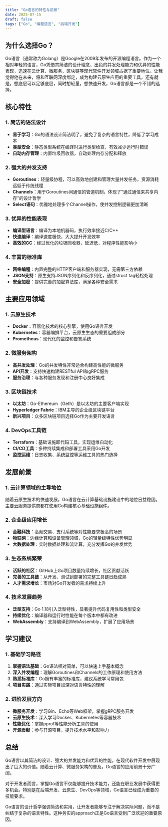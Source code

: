 ```yaml
---
title: "Go语言的特性与前景"
date: 2025-07-15
draft: false
tags: ["Go", "编程语言", "后端开发"]
---
```


## 为什么选择Go？
Go语言（通常称为Golang）是Google在2009年发布的开源编程语言。作为一个相对年轻的语言，Go凭借其简洁的设计理念、出色的并发处理能力和优异的性能表现，迅速在云计算、微服务、区块链等现代软件开发领域占据了重要地位。让我觉得他在未来，将和互联网深度绑定，成为构建云原生应用的重要工具。还有就是，想底层可以足够底层，同时想轻量，想快速开发，Go语言都是一个不错的选择。

## 核心特性

### 1. 简洁的语法设计
- **易于学习**：Go的语法设计简洁明了，避免了复杂的语言特性，降低了学习成本
- **类型安全**：静态类型系统在编译时进行类型检查，有效减少运行时错误
- **自动内存管理**：内置垃圾回收器，自动处理内存分配和释放

### 2. 强大的并发支持
- **Goroutines**：轻量级协程，可以高效地创建和管理大量并发任务，资源消耗远低于传统线程
- **Channels**：用于Goroutines间通信的管道机制，体现了"通过通信来共享内存"的设计哲学
- **Select语句**：优雅地处理多个Channel操作，使并发控制逻辑更加清晰

### 3. 优异的性能表现
- **编译型语言**：编译为本地机器码，执行效率接近C/C++
- **快速编译**：编译速度极快，大大提升开发效率
- **高效的GC**：经过优化的垃圾回收器，延迟低，对程序性能影响小

### 4. 丰富的标准库
- **网络编程**：内置完整的HTTP客户端和服务器实现，无需第三方依赖
- **JSON支持**：原生支持JSON序列化和反序列化，通过struct tag轻松处理
- **安全加密**：提供完善的加密算法库，满足各种安全需求

## 主要应用领域

### 1. 云原生技术
- **Docker**：容器化技术的核心引擎，使用Go语言开发
- **Kubernetes**：容器编排平台，云原生生态的重要组成部分
- **Prometheus**：现代化的监控和告警系统

### 2. 微服务架构
- **高并发处理**：Go的并发特性非常适合构建高性能的微服务
- **API开发**：支持快速构建RESTful API和gRPC服务
- **服务治理**：与各种服务发现和注册中心良好集成

### 3. 区块链技术
- **以太坊**：Go-Ethereum（Geth）是以太坊的主要客户端实现
- **Hyperledger Fabric**：IBM主导的企业级区块链平台
- **新兴项目**：众多区块链项目选择Go作为主要开发语言

### 4. DevOps工具链
- **Terraform**：基础设施即代码工具，实现运维自动化
- **CI/CD工具**：多种持续集成和部署工具采用Go开发
- **监控运维**：日志收集、系统监控等运维工具的热门选择

## 发展前景

### 1. 云计算领域的主导地位
随着云原生技术的快速发展，Go语言在云计算基础设施建设中的地位日益稳固。主要云服务提供商都在使用Go构建核心基础设施组件。

### 2. 企业级应用增长
- **金融科技**：高频交易、支付系统等对性能要求极高的场景
- **物联网**：边缘计算和设备管理领域，Go的轻量级特性优势明显
- **大数据处理**：实时数据处理和流计算，充分发挥Go的并发优势

### 3. 生态系统繁荣
- **活跃的社区**：GitHub上Go项目数量持续增长，社区贡献活跃
- **完善的工具链**：从开发、测试到部署的完整工具链日趋成熟
- **人才需求增长**：市场对Go开发者的需求持续上升

### 4. 技术发展趋势
- **泛型支持**：Go 1.18引入泛型特性，显著提升代码复用性和类型安全
- **持续优化**：编译器和运行时性能在每个版本中都有改进
- **WebAssembly**：支持编译到WebAssembly，扩展了应用场景

## 学习建议

### 1. 基础学习路径
1. **掌握语法基础**：Go语法相对简单，可以快速上手基本概念
2. **深入并发编程**：理解Goroutines和Channels的工作原理和使用方法
3. **熟悉标准库**：Go拥有丰富的标准库，建议系统学习常用包
4. **项目实践**：通过实际项目加深对语言特性的理解

### 2. 进阶发展方向
- **微服务开发**：学习Gin、Echo等Web框架，掌握gRPC服务开发
- **云原生技术**：深入学习Docker、Kubernetes等容器技术
- **性能优化**：掌握pprof等性能分析工具的使用
- **开源贡献**：参与开源项目，提升技术水平和影响力

## 总结
Go语言以其简洁的设计、强大的并发能力和优异的性能，在现代软件开发中展现出了巨大的价值。随着云计算、微服务架构的普及，Go语言的应用前景十分广阔。

对于开发者而言，掌握Go语言不仅能够提升技术能力，还能在职业发展中获得更多机会。特别是在后端开发、云原生、DevOps等领域，Go语言已经成为重要的技能要求。

Go语言的设计哲学强调简洁和实用，让开发者能够专注于解决实际问题，而不是纠结于复杂的语言特性。这种务实的approach正是Go语言受到广泛欢迎的重要原因。